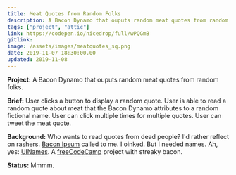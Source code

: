 ```yaml
---
title: Meat Quotes from Random Folks
description: A Bacon Dynamo that ouputs random meat quotes from random folks
tags: ["project", "attic"]
link: https://codepen.io/nicedrop/full/wPQGmB
gitlink:
image: /assets/images/meatquotes_sq.png
date: 2019-11-07 18:30:00.00
updated: 2019-11-08
---
```


**Project:** A Bacon Dynamo that ouputs random meat quotes from random folks.

**Brief:** User clicks a button to display a random quote. User is able to read a random quote about meat that the Bacon Dynamo attributes to a random fictional name. User can click multiple times for multiple quotes. User can tweet the meat quote.

**Background:** Who wants to read quotes from dead people? I'd rather reflect on rashers. [Bacon Ipsum](https://baconipsum.com/ "A meatier lorem ipsum generator") called to me. I oinked. But I needed names. Ah, yes: [UINames](https://uinames.com/ "A simple tool to generate fake names for use in designs and mockups."). A [freeCodeCamp](https://www.freecodecamp.org "freeCodeCamp website") project with streaky bacon.

**Status:** Mmmm.
